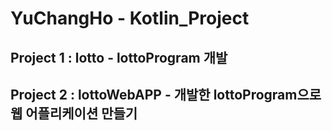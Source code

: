 # YuChangHo - Kotlin_Project
## Project 1 : lotto - lottoProgram 개발
## Project 2 : lottoWebAPP - 개발한 lottoProgram으로 웹 어플리케이션 만들기
